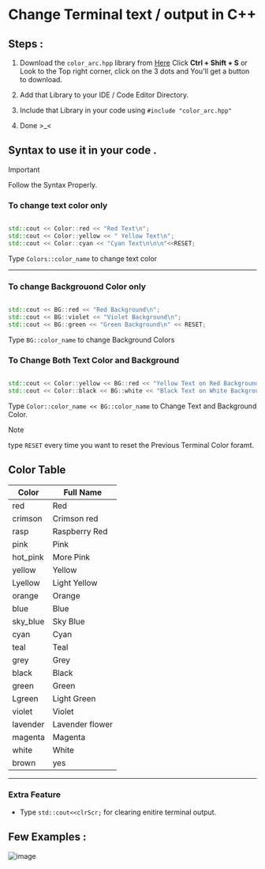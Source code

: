 # Change Terminal text / output in C++ 

## Steps :
1. Download the `color_arc.hpp` library from  [Here](https://github.com/ArcShahi/arc_color/blob/main/C%2B%2B/color_arc.hpp) 
Click **Ctrl + Shift + S** or Look to the Top right corner,  click on the 3 dots and You'll get a button to download.

2.  Add that Library to your IDE / Code Editor Directory.
3.  Include that Library in your code using `#include "color_arc.hpp"`
4.  Done >_<

## Syntax to use it in your code .


> [!IMPORTANT]
> Follow the Syntax Properly.


### To change text color only


```cpp

std::cout << Color::red << "Red Text\n";
std::cout << Color::yellow << " Yellow Text\n";
std::cout << Color::cyan << "Cyan Text\n\n\n"<<RESET;


```
Type `Colors::color_name` to change text color 

---

### To change Backgrouond Color only

```cpp

std::cout << BG::red << "Red Background\n";
std::cout << BG::violet << "Violet Background\n";
std::cout << BG::green << "Green Background\n" << RESET;

```
Type `BG::color_name` to change Background Colors

### To Change Both Text Color and Background

```cpp

std::cout << Color::yellow << BG::red << "Yellow Text on Red Background\n";
std::cout << Color::black << BG::white << "Black Text on White Background\n" << RESET;

```
Type `Color::color_name << BG::color_name` to Change Text and Background Color.



> [!NOTE]
>type `RESET` every time you want to reset the Previous Terminal Color foramt.


## Color Table

| Color       | Full Name             |
|-------------|-----------------------|
| red         | Red                   |
| crimson     | Crimson red           |
| rasp        | Raspberry Red         |
| pink        | Pink                  |
| hot_pink    |  More Pink            |
| yellow      | Yellow                |
| Lyellow     | Light Yellow          |
| orange      | Orange                |
| blue        | Blue                  |
| sky_blue    | Sky Blue              |
| cyan        | Cyan                  |
| teal        | Teal                  |
| grey        | Grey                  |
| black       | Black                 |
| green       | Green                 |
| Lgreen      | Light Green           |
| violet      | Violet                |
| lavender    | Lavender flower       |
| magenta     | Magenta               |
| white       | White                 |
| brown       | yes                   |


---

### Extra Feature
- Type `std::cout<<clrScr;` for clearing enitire terminal output.

## Few Examples :

![image](https://github.com/ArcShahi/arc_color/assets/90377780/5761077d-1bcd-4d1b-80bd-dc163de6fdd8)
